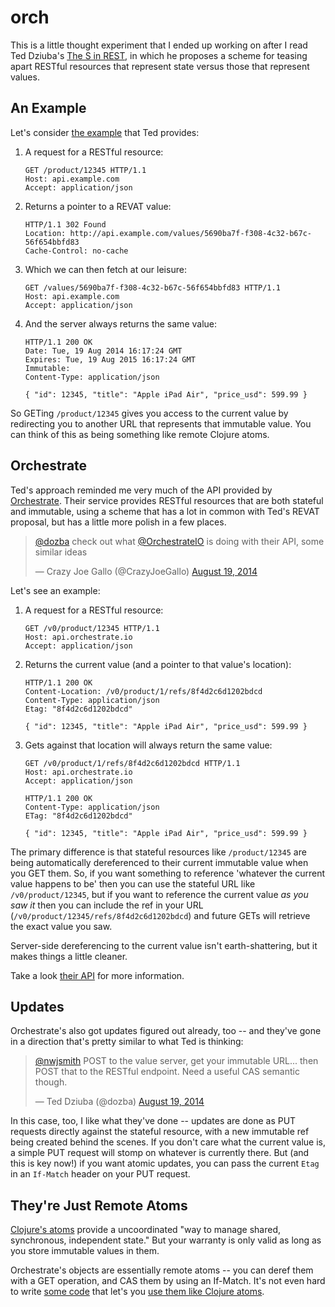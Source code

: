 # orch

This is a little thought experiment that I ended up working on after I
read Ted Dziuba's
[The S in REST](http://teddziuba.github.io/2014/08/18/the-s-in-rest/),
in which he proposes a scheme for teasing apart RESTful resources that
represent state versus those that represent values.

## An Example

Let's consider
[the example](http://teddziuba.github.io/2014/08/18/the-s-in-rest/#interoperability-with-rest)
that Ted provides:

1. A request for a RESTful resource:

    ```http
    GET /product/12345 HTTP/1.1
    Host: api.example.com
    Accept: application/json
    ```

2. Returns a pointer to a REVAT value:

    ```http
    HTTP/1.1 302 Found
    Location: http://api.example.com/values/5690ba7f-f308-4c32-b67c-56f654bbfd83
    Cache-Control: no-cache
    ```

3. Which we can then fetch at our leisure:

    ```http
    GET /values/5690ba7f-f308-4c32-b67c-56f654bbfd83 HTTP/1.1
    Host: api.example.com
    Accept: application/json
    ```

4. And the server always returns the same value:

    ```http
    HTTP/1.1 200 OK
    Date: Tue, 19 Aug 2014 16:17:24 GMT
    Expires: Tue, 19 Aug 2015 16:17:24 GMT
    Immutable:
    Content-Type: application/json

    { "id": 12345, "title": "Apple iPad Air", "price_usd": 599.99 }
    ```

So GETing `/product/12345` gives you access to the current value by
redirecting you to another URL that represents that immutable value.
You can think of this as being something like remote Clojure atoms.

## Orchestrate

Ted's approach reminded me very much of the API provided by
[Orchestrate](http://orchestrate.io/). Their service provides RESTful
resources that are both stateful and immutable, using a scheme that
has a lot in common with Ted's REVAT proposal, but has a little more
polish in a few places.

<blockquote class="twitter-tweet" lang="en"><p><a href="https://twitter.com/dozba">@dozba</a> check out what <a href="https://twitter.com/OrchestrateIO">@OrchestrateIO</a> is doing with their API, some similar ideas</p>&mdash; Crazy Joe Gallo (@CrazyJoeGallo) <a href="https://twitter.com/CrazyJoeGallo/status/501864916853477377">August 19, 2014</a></blockquote>
<script async src="//platform.twitter.com/widgets.js" charset="utf-8"></script>

Let's see an example:

1. A request for a RESTful resource:

    ```http
    GET /v0/product/12345 HTTP/1.1
    Host: api.orchestrate.io
    Accept: application/json
    ```

2. Returns the current value (and a pointer to that value's location):

    ```http
    HTTP/1.1 200 OK
    Content-Location: /v0/product/1/refs/8f4d2c6d1202bdcd
    Content-Type: application/json
    Etag: "8f4d2c6d1202bdcd"

    { "id": 12345, "title": "Apple iPad Air", "price_usd": 599.99 }
    ```

3. Gets against that location will always return the same value:

    ```http
    GET /v0/product/1/refs/8f4d2c6d1202bdcd HTTP/1.1
    Host: api.orchestrate.io
    Accept: application/json
    ```

    ```http
    HTTP/1.1 200 OK
    Content-Type: application/json
    ETag: "8f4d2c6d1202bdcd"

    { "id": 12345, "title": "Apple iPad Air", "price_usd": 599.99 }
    ```

The primary difference is that stateful resources like
`/product/12345` are being automatically dereferenced to their current
immutable value when you GET them. So, if you want something to
reference 'whatever the current value happens to be' then you can use
the stateful URL like `/v0/product/12345`, but if you want to
reference the current value *as you saw it* then you can include the
ref in your URL (`/v0/product/12345/refs/8f4d2c6d1202bdcd`) and future
GETs will retrieve the exact value you saw.

Server-side dereferencing to the current value isn't earth-shattering,
but it makes things a little cleaner.

Take a look [their API](https://orchestrate.io/docs/apiref#keyvalue)
for more information.

## Updates

Orchestrate's also got updates figured out already, too -- and they've
gone in a direction that's pretty similar to what Ted is thinking:

<blockquote class="twitter-tweet" lang="en"><p><a href="https://twitter.com/nwjsmith">@nwjsmith</a> POST to the value server, get your immutable URL... then POST that to the RESTful endpoint. Need a useful CAS semantic though.</p>&mdash; Ted Dziuba (@dozba) <a href="https://twitter.com/dozba/status/501828367654473728">August 19, 2014</a></blockquote>
<script async src="//platform.twitter.com/widgets.js" charset="utf-8"></script>

In this case, too, I like what they've done -- updates are done as PUT
requests directly against the stateful resource, with a new immutable
ref being created behind the scenes. If you don't care what the
current value is, a simple PUT request will stomp on whatever is
currently there. But (and this is key now!) if you want atomic
updates, you can pass the current `Etag` in an `If-Match` header on
your PUT request.

## They're Just Remote Atoms

[Clojure's atoms](http://clojure.org/atoms) provide a uncoordinated
"way to manage shared, synchronous, independent state." But your
warranty is only valid as long as you store immutable values in them.

Orchestrate's objects are essentially remote atoms -- you can deref
them with a GET operation, and CAS them by using an If-Match. It's not
even hard to write [some code](https://github.com/joegallo/orch/blob/master/src/orch/atom.clj) that let's you [use them like Clojure
atoms](https://github.com/joegallo/orch/blob/a862c24b179b2d853d13cf5e838410bceb547026/test/orch/atom_test.clj#L18-L34).
